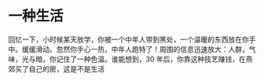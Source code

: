 # 一种生活

回忆一下，小时候某天放学，你被一个中年人带到黑处，一个温暖的东西放在你手中。缓缓滑动。忽然你手心一热，中年人跑特了！周围的信息迅速放大：人群，气味，光与暗，你记住了一种色温。谁能想到，30 年后，你靠这种技艺赚钱，在燕郊买了自己的房，这是不是生活

